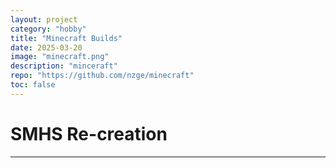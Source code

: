 ```yaml
---
layout: project
category: "hobby"
title: "Minecraft Builds"
date: 2025-03-20
image: "minecraft.png"
description: "minceraft"
repo: "https://github.com/nzge/minecraft"
toc: false
---
```


# SMHS Re-creation



---
